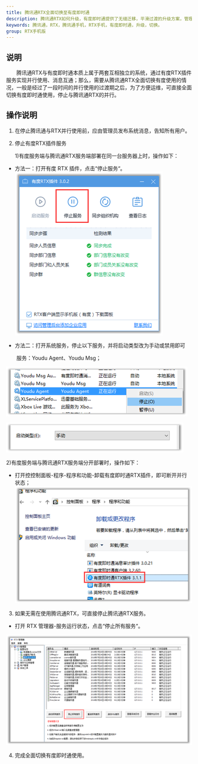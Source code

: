 ```yaml
---
title: 腾讯通RTX全面切换至有度即时通
description: 腾讯通RTX如何升级，有度即时通提供了无缝迁移，平滑过渡的升级方案，管理员可以很方便的对腾讯通RTX进行升级。
keywords: 腾讯通，RTX，腾讯通手机，RTX手机，有度即时通，升级，切换。
group: RTX手机版
---
```


## 说明

　　腾讯通RTX与有度即时通本质上属于两套互相独立的系统，通过有度RTX插件服务实现并行使用、消息互通；那么，需要从腾讯通RTX全面切换有度使用的情况，一般是经过了一段时间的并行使用的过渡期之后，为了方便运维，可直接全面切换有度即时通使用，停止与腾讯通RTX的并行。

## 操作说明

1. 在停止腾讯通与RTX并行使用前，应由管理员发布系统消息，告知所有用户。

2. 停止有度RTX插件服务

   1)有度服务端与腾讯通RTX服务端部署在同一台服务器上时，操作如下：

-  方法一：打开有度 RTX 插件，点击“停止服务“。  
   ![img](res/g01_00004/wps8.png) 

- 方法二：打开系统服务，停止以下服务，并将启动类型改为手动或禁用即可


　　服务：Youdu Agent、Youdu Msg；

 ![img](res/g01_00004/wps10.png) 

 ![img](res/g01_00004/wps11.png)

   2)有度服务端与腾讯通RTX服务端分开部署时，操作如下：

- 打开控控制面板-程序-程序和功能-卸载有度即时通RTX插件，即可断开并行状态；
 ![img](res/g01_00004/wps12.png)

3. 如果无需在使用腾讯通RTX，可直接停止腾讯通RTX服务。

- 打开 RTX 管理器-服务运行状态，点击“停止所有服务“。

 ![img](res/g01_00004/wps13.png)

4. 完成全面切换有度即时通使用。